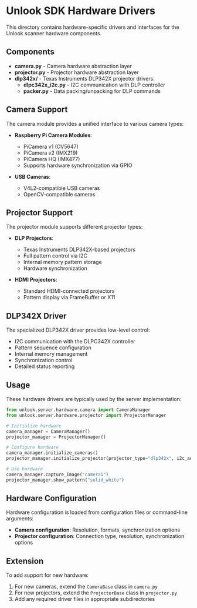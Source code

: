 # Unlook SDK Hardware Drivers

This directory contains hardware-specific drivers and interfaces for the Unlook scanner hardware components.

## Components

- **camera.py** - Camera hardware abstraction layer
- **projector.py** - Projector hardware abstraction layer
- **dlp342x/** - Texas Instruments DLP342X projector drivers:
  - **dlpc342x_i2c.py** - I2C communication with DLP controller
  - **packer.py** - Data packing/unpacking for DLP commands

## Camera Support

The camera module provides a unified interface to various camera types:

- **Raspberry Pi Camera Modules**:
  - PiCamera v1 (OV5647)
  - PiCamera v2 (IMX219)
  - PiCamera HQ (IMX477)
  - Supports hardware synchronization via GPIO

- **USB Cameras**:
  - V4L2-compatible USB cameras
  - OpenCV-compatible cameras

## Projector Support

The projector module supports different projector types:

- **DLP Projectors**:
  - Texas Instruments DLP342X-based projectors
  - Full pattern control via I2C
  - Internal memory pattern storage
  - Hardware synchronization

- **HDMI Projectors**:
  - Standard HDMI-connected projectors
  - Pattern display via FrameBuffer or X11

## DLP342X Driver

The specialized DLP342X driver provides low-level control:

- I2C communication with the DLPC342X controller
- Pattern sequence configuration
- Internal memory management
- Synchronization control
- Detailed status reporting

## Usage

These hardware drivers are typically used by the server implementation:

```python
from unlook.server.hardware.camera import CameraManager
from unlook.server.hardware.projector import ProjectorManager

# Initialize hardware
camera_manager = CameraManager()
projector_manager = ProjectorManager()

# Configure hardware
camera_manager.initialize_cameras()
projector_manager.initialize_projector(projector_type="dlp342x", i2c_address=0x36)

# Use hardware
camera_manager.capture_image("camera1")
projector_manager.show_pattern("solid_white")
```

## Hardware Configuration

Hardware configuration is loaded from configuration files or command-line arguments:

- **Camera configuration**: Resolution, formats, synchronization options
- **Projector configuration**: Connection type, resolution, synchronization options

## Extension

To add support for new hardware:

1. For new cameras, extend the `CameraBase` class in `camera.py`
2. For new projectors, extend the `ProjectorBase` class in `projector.py`
3. Add any required driver files in appropriate subdirectories